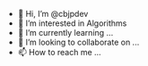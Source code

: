 - 👋 Hi, I’m @cbjpdev
- 👀 I’m interested in Algorithms 
- 🌱 I’m currently learning ...
- 💞️ I’m looking to collaborate on ...
- 📫 How to reach me ...

<!---
cbjpdev/cbjpdev is a ✨ special ✨ repository because its `README.md` (this file) appears on your GitHub profile.
You can click the Preview link to take a look at your changes.
--->
